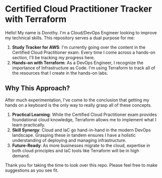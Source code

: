 # Certified Cloud Practitioner Tracker with Terraform

Hello! My name is Dorothy. I'm a Cloud/DevOps Engineer looking to improve my technical skills. This repository serves a dual purpose for me:


1. **Study Tracker for AWS**: I'm currently going over the content in the Certified Cloud Practitioner exam. Every time I come across a hands-on section, I'll be tracking my progress here. 
2. **Hands-on with Terraform**: As a DevOps Engineer, I recognize the importance of Infrastructure as Code. I'm using Terraform to track all of the resources that I create in the hands-on labs. 

## Why This Approach? ##

After much experimentation, I've come to the conclusion that getting my hands on a keyboard is the only way to really grasp all of these concepts. 

1. **Practical Learning**: While the Certified Cloud Practitioner exam provides foundational cloud knowledge, Terraform allows me to implement what I learn practically.
2. **Skill Synergy**: Cloud and IaC go hand-in-hand in the modern DevOps landscape. Grasping these in tandem ensures I have a holistic understanding of deploying and managing infrastructure.
3. **Future-Ready**: As more businesses migrate to the cloud, expertise in both cloud principles and IaC tools like Terraform will be in high demand.

Thank you for taking the time to look over this repo. Please feel free to make suggestions as you see fit. 